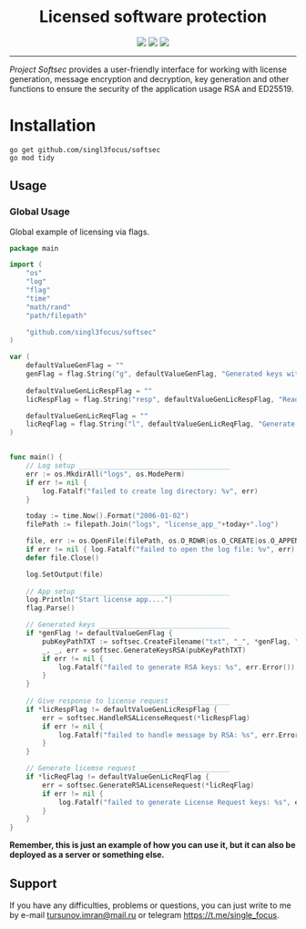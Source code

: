 <h1 align="center">Licensed software protection</h1>

<p> <center>
<img src="https://img.shields.io/badge/made_by-singl3focus-blue"> <img src="https://img.shields.io/badge/Open_Source-red" > <img src="https://img.shields.io/badge/PRs-welcome-brightgreen.svg?style=flat">
</center> </p>

---

*Project Softsec* provides a user-friendly interface for working with license generation, message encryption and decryption, key generation and other functions to ensure the security of the application usage RSA and ED25519.

# Installation

`go get github.com/singl3focus/softsec` \
`go mod tidy`

## Usage

### Global Usage

Global example of licensing via flags.

```go
package main

import (
	"os"
	"log"
	"flag"
	"time"
	"math/rand"
	"path/filepath"

	"github.com/singl3focus/softsec"
)

var (
	defaultValueGenFlag = ""
	genFlag = flag.String("g", defaultValueGenFlag, "Generated keys with specifed name")
	
	defaultValueGenLicRespFlag = ""
	licRespFlag = flag.String("resp", defaultValueGenLicRespFlag, "Reading request file and generate response, flag must be contain name of device")

	defaultValueGenLicReqFlag = ""
	licReqFlag = flag.String("l", defaultValueGenLicReqFlag, "Generate request license file, flag must be contain name of device")
)


func main() {
	// Log setup _____________________________________
	err := os.MkdirAll("logs", os.ModePerm)
	if err != nil {
		log.Fatalf("failed to create log directory: %v", err)
	}

	today := time.Now().Format("2006-01-02")
	filePath := filepath.Join("logs", "license_app_"+today+".log")

	file, err := os.OpenFile(filePath, os.O_RDWR|os.O_CREATE|os.O_APPEND, 0666)
	if err != nil { log.Fatalf("failed to open the log file: %v", err) }
	defer file.Close()

	log.SetOutput(file)
	
	// App setup _____________________________________
    log.Println("Start license app....")
	flag.Parse()

	// Generated keys ________________________________ 
	if *genFlag != defaultValueGenFlag {
		pubKeyPathTXT := softsec.CreateFilename("txt", "_", *genFlag, "public")
		_, _, err = softsec.GenerateKeysRSA(pubKeyPathTXT)
		if err != nil {
			log.Fatalf("failed to generate RSA keys: %s", err.Error())
		}
	}
	
	// Give response to license request ______________
	if *licRespFlag != defaultValueGenLicRespFlag {
        err = softsec.HandleRSALicenseRequest(*licRespFlag)
		if err != nil {
            log.Fatalf("failed to handle message by RSA: %s", err.Error())
		}
	}

    // Generate licemse request ______________________
	if *licReqFlag != defaultValueGenLicReqFlag {
		err = softsec.GenerateRSALicenseRequest(*licReqFlag)
		if err != nil {
			log.Fatalf("failed to generate License Request keys: %s", err.Error())
		}
	}
}

```

**Remember, this is just an example of how you can use it, but it can also be deployed as a server or something else.**

## Support
If you have any difficulties, problems or questions, you can just write to me by e-mail <tursunov.imran@mail.ru> or telegram <https://t.me/single_focus>.

